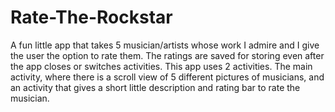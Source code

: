 # Rate-The-Rockstar
A fun little app that takes 5 musician/artists whose work I admire and I give the user the option to rate them. The ratings are saved for storing even after the app closes or switches activities. This app uses 2 activities. The main activity, where there is a scroll view of 5 different pictures of musicians, and an activity that gives a short little description and rating bar to rate the musician.
